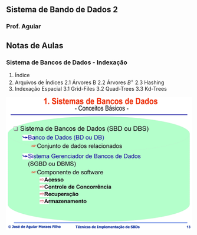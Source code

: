 ## Sistema de Bando de Dados 2
### Prof. Aguiar

## Notas de Aulas

### Sistema de Bancos de Dados - Indexação

1. Índice
2. Arquivos de Índices
2.1 Árvores B
2.2 Árvores $B^+$
2.3 Hashing
3. Indexação Espacial
3.1 Grid-Files
3.2 Quad-Trees
3.3 Kd-Trees


![Slide 13](img/tisbd_aguiar_1spp_2019.2-13.png)